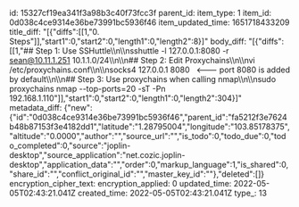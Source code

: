 id: 15327cf19ea341f3a98b3c40f73fcc3f
parent_id: 
item_type: 1
item_id: 0d038c4ce9314e36be73991bc5936f46
item_updated_time: 1651718433209
title_diff: "[{\"diffs\":[[1,\"0. Steps\"]],\"start1\":0,\"start2\":0,\"length1\":0,\"length2\":8}]"
body_diff: "[{\"diffs\":[[1,\"## Step 1: Use SSHuttle\\\n\\\nsshuttle -l 127.0.0.1:8080 -r sean@10.11.1.251 10.1.1.0/24\\\n\\\n## Step 2: Edit Proxychains\\\n\\\nvi /etc/proxychains.conf\\\n\\\nsocks4 127.0.0.1 8080   <--- port 8080 is added by default\\\n\\\n## Step 3: Use proxychains when calling nmap\\\n\\\nsudo proxychains nmap --top-ports=20 -sT -Pn 192.168.1.110\"]],\"start1\":0,\"start2\":0,\"length1\":0,\"length2\":304}]"
metadata_diff: {"new":{"id":"0d038c4ce9314e36be73991bc5936f46","parent_id":"fa5212f3e7624b48b87153f3e4182dd1","latitude":"1.28795004","longitude":"103.85178375","altitude":"0.0000","author":"","source_url":"","is_todo":0,"todo_due":0,"todo_completed":0,"source":"joplin-desktop","source_application":"net.cozic.joplin-desktop","application_data":"","order":0,"markup_language":1,"is_shared":0,"share_id":"","conflict_original_id":"","master_key_id":""},"deleted":[]}
encryption_cipher_text: 
encryption_applied: 0
updated_time: 2022-05-05T02:43:21.041Z
created_time: 2022-05-05T02:43:21.041Z
type_: 13